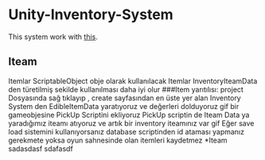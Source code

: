 # Unity-Inventory-System

This system work with [this](https://github.com/Egecekic/Game-Save-Load-System).

Iteam
-------------------
Itemlar ScriptableObject obje olarak kullanılacak
Itemlar InventoryIteamData den türetilmiş sekilde kullanılması daha iyi olur 
###Item yarıtılısı:
 project Dosyasında sağ tıklayıp , create sayfasından en üste yer alan Inventory System den EdibleItemData yaratıyoruz ve değerleri dolduyoruz
 gif
 bir gameobjesine PickUp Scriptini ekliyoruz PickUp scriptin de Iteam Data ya yaradığımız iteamı atıyoruz ve artık bir inventory iteamınız var
 gif
Eğer save load sistemini kullanıyorsanız database scriptinden id ataması yapmanız gerekmete yoksa oyun sahnesinde olan itemleri kaydetmez
*Iteam
sadasdasf
sdafasdf
